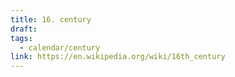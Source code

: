 ```yaml
---
title: 16. century
draft: 
tags:
  - calendar/century
link: https://en.wikipedia.org/wiki/16th_century
---
```

